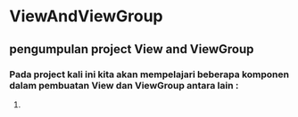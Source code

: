 # ViewAndViewGroup
## pengumpulan project View and ViewGroup
### Pada project kali ini kita akan mempelajari beberapa komponen dalam pembuatan View dan ViewGroup antara lain :
1. 
